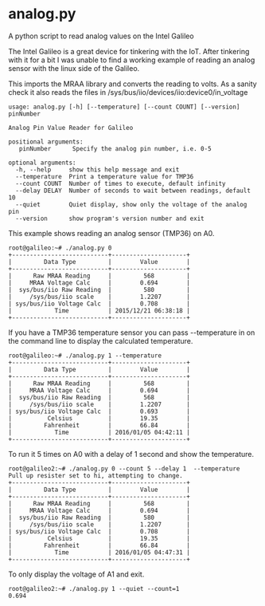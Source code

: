 # analog.py
A python script to read analog values on the Intel Galileo 

The Intel Galileo is a great device for tinkering with the IoT. After tinkering with it for a bit I was unable to find a working example of reading an analog sensor with the linux side of the Galileo. 

This imports the MRAA library and converts the reading to volts. As a sanity check it also reads the files in /sys/bus/iio/devices/iio:device0/in_voltage 

    usage: analog.py [-h] [--temperature] [--count COUNT] [--version] pinNumber
 
    Analog Pin Value Reader for Galileo

    positional arguments:
       pinNumber      Specify the analog pin number, i.e. 0-5

    optional arguments:
      -h, --help     show this help message and exit
      --temperature  Print a temperature value for TMP36
      --count COUNT  Number of times to execute, default infinity
      --delay DELAY  Number of seconds to wait between readings, default 10
      --quiet        Quiet display, show only the voltage of the analog pin
      --version      show program's version number and exit


This example shows reading an analog sensor (TMP36) on A0. 

    root@galileo:~# ./analog.py 0
    +---------------------------+---------------------+
    |         Data Type         |        Value        |
    +---------------------------+---------------------+
    |      Raw MRAA Reading     |         568         |
    |     MRAA Voltage Calc     |        0.694        |
    |  sys/bus/iio Raw Reading  |         580         |
    |     /sys/bus/iio scale    |        1.2207       |
    | sys/bus/iio Voltage Calc  |        0.708        |
    |            Time           | 2015/12/21 06:38:18 |
    +---------------------------+---------------------+

If you have a TMP36 temperature sensor you can pass --temperature in on the command line to display the calculated temperature. 

    root@galileo:~# ./analog.py 1 --temperature
    +---------------------------+---------------------+
    |         Data Type         |        Value        |
    +---------------------------+---------------------+
    |      Raw MRAA Reading     |         568         |
    |     MRAA Voltage Calc     |        0.694        |
    |  sys/bus/iio Raw Reading  |         568         |
    |     /sys/bus/iio scale    |        1.2207       |
    | sys/bus/iio Voltage Calc  |        0.693        |
    |          Celsius          |        19.35        |
    |         Fahrenheit        |        66.84        |
    |            Time           | 2016/01/05 04:42:11 |
    +---------------------------+---------------------+

To run it 5 times on A0 with a delay of 1 second and show the temperature.
 
    root@galileo2:~# ./analog.py 0 --count 5 --delay 1  --temperature 
    Pull up resister set to hi, attempting to change.
    +---------------------------+---------------------+
    |         Data Type         |        Value        |
    +---------------------------+---------------------+
    |      Raw MRAA Reading     |         568         |
    |     MRAA Voltage Calc     |        0.694        |
    |  sys/bus/iio Raw Reading  |         580         |
    |     /sys/bus/iio scale    |        1.2207       |
    | sys/bus/iio Voltage Calc  |        0.708        |
    |          Celsius          |        19.35        |
    |         Fahrenheit        |        66.84        |
    |            Time           | 2016/01/05 04:47:31 |
    +---------------------------+---------------------+

To only display the voltage of A1 and exit. 

    root@galileo2:~# ./analog.py 1 --quiet --count=1
    0.694

